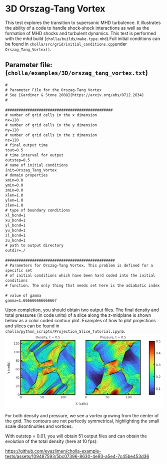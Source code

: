 # 3D Orszag-Tang Vortex
This test explores the transition to supersonic MHD turbulence. It illustrates the ability of a code to handle shock-shock interactions as well as the formation of MHD shocks and turbulent dynamics. This test is performed with the mhd build (`cholla/builds/make.type.mhd`).Full initial conditions can be found in `cholla/src/grid/initial_conditions.cpp`under `Orszag_Tang_Vortex()`. 

## Parameter file: (`cholla/examples/3D/orszag_tang_vortex.txt`)
```
#
# Parameter File for the Orszag-Tang Vortex
# See [Gardiner & Stone 2008](https://arxiv.org/abs/0712.2634)
#

################################################
# number of grid cells in the x dimension
nx=128
# number of grid cells in the y dimension
ny=128
# number of grid cells in the z dimension
nz=128
# final output time
tout=0.5
# time interval for output
outstep=0.5
# name of initial conditions
init=Orszag_Tang_Vortex
# domain properties
xmin=0.0
ymin=0.0
zmin=0.0
xlen=1.0
ylen=1.0
zlen=1.0
# type of boundary conditions
xl_bcnd=1
xu_bcnd=1
yl_bcnd=1
yu_bcnd=1
zl_bcnd=1
zu_bcnd=1
# path to output directory
outdir=./

#################################################
# Parameters for Orszag-Tang Vortex. This problem is defined for a specific set
# of initial conditions which have been hard coded into the initial conditions
# function. The only thing that needs set here is the adiabatic index

# value of gamma
gamma=1.666666666666667
```
Upon completion, you should obtain two output files. The final density and total pressures (in code units) of a slice along the z-midplane is shown below as a color coded contour plot. Examples of how to plot projections and slices can be found in `cholla/python_scripts/Projection_Slice_Tutorial.ipynb`.  
<img src="./images/orszag-tang-vortex_density_pressure_xy.png" alt="Two 2D histograms with contours side by side, showing density and pressure, respectively, of cells in the y direction vs cells in x direction. The leftmost is the final density plot while the rightmost is the final pressure plot, both at t = 0.5. They share similiarities such as two regions of higher density/pressure at the middle, spiraling around each other. However, the pressure plot has less of a gradient between areas of high and low pressure. " width="1200" />  

For both density and pressure, we see a vortex growing from the center of the grid. The contours are not perfectly symmetrical, highlighting the small scale disontinuities and vortices.  

With outstep = 0.01, you will obtain 51 output files and can obtain the evolution of the total density (here at 10 fps):  

https://github.com/evazlimen/cholla-example-tests/assets/109487593/5bc07396-8630-4e93-a5e4-7c45be453d36

